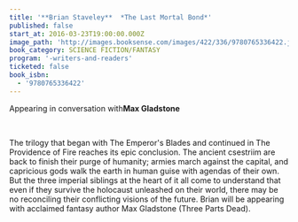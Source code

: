 ```yaml
---
title: '**Brian Staveley**  *The Last Mortal Bond*'
published: false
start_at: 2016-03-23T19:00:00.000Z
image_path: 'http://images.booksense.com/images/422/336/9780765336422.jpg'
book_category: SCIENCE FICTION/FANTASY
program: '-writers-and-readers'
ticketed: false
book_isbn:
  - '9780765336422'
---
```


Appearing in conversation with**Max Gladstone**

&nbsp;

The trilogy that began with The Emperor's Blades and continued in The Providence of Fire reaches its epic conclusion. The ancient csestriim are back to finish their purge of humanity; armies march against the capital, and capricious gods walk the earth in human guise with agendas of their own. But the three imperial siblings at the heart of it all come to understand that even if they survive the holocaust unleashed on their world, there may be no reconciling their conflicting visions of the future. Brian will be appearing with acclaimed fantasy author Max Gladstone (Three Parts Dead).